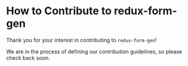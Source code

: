# How to Contribute to redux-form-gen

Thank you for your interest in contributing to `redux-form-gen`!

We are in the process of defining our contribution guidelines, so please check back soon.
